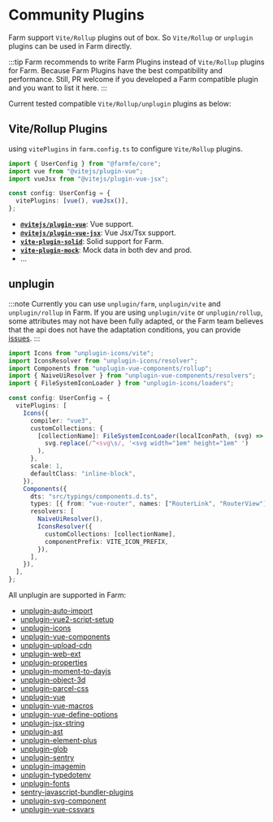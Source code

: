 # Community Plugins

Farm support `Vite/Rollup` plugins out of box. So `Vite/Rollup` or `unplugin` plugins can be used in Farm directly.

:::tip
Farm recommends to write Farm Plugins instead of `Vite/Rollup` plugins for Farm. Because Farm Plugins have the best compatibility and performance. Still, PR welcome if you developed a Farm compatible plugin and you want to list it here.
:::

Current tested compatible `Vite/Rollup/unplugin` plugins as below:

## Vite/Rollup Plugins

using `vitePlugins` in `farm.config.ts` to configure `Vite/Rollup` plugins.

```ts
import { UserConfig } from "@farmfe/core";
import vue from "@vitejs/plugin-vue";
import vueJsx from "@vitejs/plugin-vue-jsx";

const config: UserConfig = {
  vitePlugins: [vue(), vueJsx()],
};
```

- **[`@vitejs/plugin-vue`](https://github.com/vitejs/vite-plugin-vue/blob/main/packages/plugin-vue/README.md)**: Vue support.
- **[`@vitejs/plugin-vue-jsx`](https://github.com/vitejs/vite-plugin-vue/tree/main/packages/plugin-vue-jsx)**: Vue Jsx/Tsx support.
- **[`vite-plugin-solid`](https://www.npmjs.com/package/vite-plugin-solid)**: Solid support for Farm.
- **[`vite-plugin-mock`](https://www.npmjs.com/package/vite-plugin-solid)**: Mock data in both dev and prod.
- ...

## unplugin

:::note
Currently you can use `unplugin/farm`, `unplugin/vite` and `unplugin/rollup` in Farm. If you are using `unplugin/vite` or `unplugin/rollup`, some attributes may not have been fully adapted, or the Farm team believes that the api does not have the adaptation conditions, you can provide [issues](https://github.com/farm-fe/farm/issues/new/choose).
:::

```ts
import Icons from "unplugin-icons/vite";
import IconsResolver from "unplugin-icons/resolver";
import Components from "unplugin-vue-components/rollup";
import { NaiveUiResolver } from "unplugin-vue-components/resolvers";
import { FileSystemIconLoader } from "unplugin-icons/loaders";

const config: UserConfig = {
  vitePlugins: [
    Icons({
      compiler: "vue3",
      customCollections: {
        [collectionName]: FileSystemIconLoader(localIconPath, (svg) =>
          svg.replace(/^<svg\s/, '<svg width="1em" height="1em" ')
        ),
      },
      scale: 1,
      defaultClass: "inline-block",
    }),
    Components({
      dts: "src/typings/components.d.ts",
      types: [{ from: "vue-router", names: ["RouterLink", "RouterView"] }],
      resolvers: [
        NaiveUiResolver(),
        IconsResolver({
          customCollections: [collectionName],
          componentPrefix: VITE_ICON_PREFIX,
        }),
      ],
    }),
  ],
};
```

All unplugin are supported in Farm:

- [unplugin-auto-import](https://github.com/antfu/unplugin-auto-import)
- [unplugin-vue2-script-setup](https://github.com/antfu/unplugin-vue2-script-setup)
- [unplugin-icons](https://github.com/antfu/unplugin-icons)
- [unplugin-vue-components](https://github.com/antfu/unplugin-vue-components)
- [unplugin-upload-cdn](https://github.com/zenotsai/unplugin-upload-cdn)
- [unplugin-web-ext](https://github.com/jwr12135/unplugin-web-ext)
- [unplugin-properties](https://github.com/pd4d10/unplugin-properties)
- [unplugin-moment-to-dayjs](https://github.com/1247748612/unplugin-moment-to-dayjs)
- [unplugin-object-3d](https://github.com/m0ksem/unplugin-object-3d)
- [unplugin-parcel-css](https://github.com/ssssota/unplugin-parcel-css)
- [unplugin-vue](https://github.com/sxzz/unplugin-vue)
- [unplugin-vue-macros](https://github.com/sxzz/unplugin-vue-macros)
- [unplugin-vue-define-options](https://github.com/sxzz/unplugin-vue-macros/tree/main/packages/define-options)
- [unplugin-jsx-string](https://github.com/sxzz/unplugin-jsx-string)
- [unplugin-ast](https://github.com/sxzz/unplugin-ast)
- [unplugin-element-plus](https://github.com/element-plus/unplugin-element-plus)
- [unplugin-glob](https://github.com/sxzz/unplugin-glob)
- [unplugin-sentry](https://github.com/kricsleo/unplugin-sentry)
- [unplugin-imagemin](https://github.com/ErKeLost/unplugin-imagemin)
- [unplugin-typedotenv](https://github.com/ssssota/typedotenv)
- [unplugin-fonts](https://github.com/cssninjaStudio/unplugin-fonts)
- [sentry-javascript-bundler-plugins](https://github.com/getsentry/sentry-javascript-bundler-plugins)
- [unplugin-svg-component](https://github.com/Jevon617/unplugin-svg-component)
- [unplugin-vue-cssvars](https://github.com/baiwusanyu-c/unplugin-vue-cssvars)
